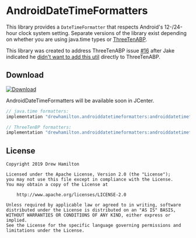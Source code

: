 # AndroidDateTimeFormatters

This library provides a `DateTimeFormatter` that respects Android's 12-/24-hour clock system setting. Separate versions
of the library exist depending on whether you are using java.time types or
[ThreeTenABP](https://github.com/JakeWharton/ThreeTenABP).

This library was created to address ThreeTenABP issue [#16](https://github.com/JakeWharton/ThreeTenABP/issues/16) after
Jake indicated he
[didn't want to add this util](https://github.com/JakeWharton/ThreeTenABP/pull/103#issuecomment-498429319)
directly to ThreeTenABP.

## Download
[ ![Download](https://api.bintray.com/packages/drewhamilton/AndroidDateTimeFormatters/AndroidDateTimeFormatters-JavaTime/images/download.svg) ](https://bintray.com/drewhamilton/RxPreferences)

AndroidDateTimeFormatters will be available soon in JCenter.

```groovy
// java.time formatters:
implementation "drewhamilton.androiddatetimeformatters:androiddatetimeformatters-javatime:$version"

// ThreeTenBP formatters:
implementation "drewhamilton.androiddatetimeformatters:androiddatetimeformatters-threetenbp:$version"
```

## License
```
Copyright 2019 Drew Hamilton

Licensed under the Apache License, Version 2.0 (the "License");
you may not use this file except in compliance with the License.
You may obtain a copy of the License at

    http://www.apache.org/licenses/LICENSE-2.0

Unless required by applicable law or agreed to in writing, software
distributed under the License is distributed on an "AS IS" BASIS,
WITHOUT WARRANTIES OR CONDITIONS OF ANY KIND, either express or implied.
See the License for the specific language governing permissions and
limitations under the License.
```
